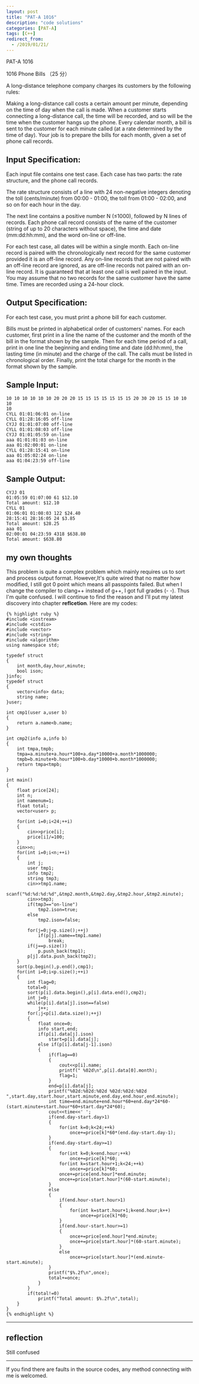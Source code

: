 ```yaml
---
layout: post
title: "PAT-A 1016"
description: "code solutions"
categories: [PAT-A]
tags: [C++]
redirect_from:
  - /2019/01/21/
---
```

PAT-A 1016

1016 Phone Bills （25 分）

A long-distance telephone company charges its customers by the following rules:

Making a long-distance call costs a certain amount per minute, depending on the time of day when the call is made. When a customer starts connecting a long-distance call, the time will be recorded, and so will be the time when the customer hangs up the phone. Every calendar month, a bill is sent to the customer for each minute called (at a rate determined by the time of day). Your job is to prepare the bills for each month, given a set of phone call records.

## Input Specification:

Each input file contains one test case. Each case has two parts: the rate structure, and the phone call records.

The rate structure consists of a line with 24 non-negative integers denoting the toll (cents/minute) from 00:00 - 01:00, the toll from 01:00 - 02:00, and so on for each hour in the day.

The next line contains a positive number N (≤1000), followed by N lines of records. Each phone call record consists of the name of the customer (string of up to 20 characters without space), the time and date (mm:dd:hh:mm), and the word on-line or off-line.

For each test case, all dates will be within a single month. Each on-line record is paired with the chronologically next record for the same customer provided it is an off-line record. Any on-line records that are not paired with an off-line record are ignored, as are off-line records not paired with an on-line record. It is guaranteed that at least one call is well paired in the input. You may assume that no two records for the same customer have the same time. Times are recorded using a 24-hour clock.
    
## Output Specification:

For each test case, you must print a phone bill for each customer.

Bills must be printed in alphabetical order of customers' names. For each customer, first print in a line the name of the customer and the month of the bill in the format shown by the sample. Then for each time period of a call, print in one line the beginning and ending time and date (dd:hh:mm), the lasting time (in minute) and the charge of the call. The calls must be listed in chronological order. Finally, print the total charge for the month in the format shown by the sample.

## Sample Input:

    10 10 10 10 10 10 20 20 20 15 15 15 15 15 15 15 20 30 20 15 15 10 10 10
    10
    CYLL 01:01:06:01 on-line
    CYLL 01:28:16:05 off-line
    CYJJ 01:01:07:00 off-line
    CYLL 01:01:08:03 off-line
    CYJJ 01:01:05:59 on-line
    aaa 01:01:01:03 on-line
    aaa 01:02:00:01 on-line
    CYLL 01:28:15:41 on-line
    aaa 01:05:02:24 on-line
    aaa 01:04:23:59 off-line
    
## Sample Output:
    
	CYJJ 01
	01:05:59 01:07:00 61 $12.10
	Total amount: $12.10
	CYLL 01
	01:06:01 01:08:03 122 $24.40
	28:15:41 28:16:05 24 $3.85
	Total amount: $28.25
	aaa 01
	02:00:01 04:23:59 4318 $638.80
	Total amount: $638.80
    
## my own thoughts

This problem is quite a complex problem which mainly requires us to sort and process output format. However,It's quite wired that no matter how modified, I still got 0 point which means all passpoints failed. But when I change the compiler to clang++ instead of g++,  I got full grades (- -). Thus I'm quite confused. I will continue to find the reason and I'll put my latest discovery into chapter **reflcetion**.
Here are my codes:
  
    {% highlight ruby %}
    #include <iostream>
    #include <cstdio>
    #include <vector>
    #include <string>
    #include <algorithm>
    using namespace std;

    typedef struct
    {
        int month,day,hour,minute;
        bool ison;
    }info;
    typedef struct
    {
        vector<info> data;
        string name;
    }user;

    int cmp1(user a,user b)
    {
        return a.name<b.name;
    }

    int cmp2(info a,info b)
    {
        int tmpa,tmpb;
        tmpa=a.minute+a.hour*100+a.day*10000+a.month*1000000;
        tmpb=b.minute+b.hour*100+b.day*10000+b.month*1000000;
        return tmpa<tmpb;
    }

    int main()
    {
        float price[24];
        int n;
        int namenum=1;
        float total;
        vector<user> p;

        for(int i=0;i<24;++i)
        {
            cin>>price[i];
            price[i]/=100;
        }
        cin>>n;
        for(int i=0;i<n;++i)
        {
            int j;
            user tmp1;
            info tmp2;
            string tmp3;
            cin>>tmp1.name;
            scanf("%d:%d:%d:%d",&tmp2.month,&tmp2.day,&tmp2.hour,&tmp2.minute);
            cin>>tmp3;
            if(tmp3=="on-line")
                tmp2.ison=true;
            else
                tmp2.ison=false;

            for(j=0;j<p.size();++j)
                if(p[j].name==tmp1.name)
                    break;
            if(j==p.size())
                p.push_back(tmp1);
            p[j].data.push_back(tmp2);
        }
        sort(p.begin(),p.end(),cmp1);
        for(int i=0;i<p.size();++i)
        {
            int flag=0;
            total=0;
            sort(p[i].data.begin(),p[i].data.end(),cmp2);
            int j=0;
            while(p[i].data[j].ison==false)
                j++;
            for(;j<p[i].data.size();++j)
            {
                float once=0;
                info start,end;
                if(p[i].data[j].ison)
                    start=p[i].data[j];
                else if(p[i].data[j-1].ison)
                {
                    if(flag==0)
                    {
                        cout<<p[i].name;
                        printf(" %02d\n",p[i].data[0].month);
                        flag=1;
                    }
                    end=p[i].data[j];
                    printf("%02d:%02d:%02d %02d:%02d:%02d ",start.day,start.hour,start.minute,end.day,end.hour,end.minute);
                    int time=end.minute+end.hour*60+end.day*24*60-(start.minute+start.hour*60+start.day*24*60);
                    cout<<time<<' ';
                    if(end.day-start.day>1)
                    {
                        for(int k=0;k<24;++k)
                            once+=price[k]*60*(end.day-start.day-1);
                    }
                    if(end.day-start.day>=1)
                    {
                        for(int k=0;k<end.hour;++k)
                            once+=price[k]*60;
                        for(int k=start.hour+1;k<24;++k)
                            once+=price[k]*60;
                        once+=price[end.hour]*end.minute;
                        once+=price[start.hour]*(60-start.minute);
                    }
                    else
                    {
                        if(end.hour-start.hour>1)
                        {
                            for(int k=start.hour+1;k<end.hour;k++)
                                once+=price[k]*60;
                        }
                        if(end.hour-start.hour>=1)
                        {
                            once+=price[end.hour]*end.minute;
                            once+=price[start.hour]*(60-start.minute);
                        }
                        else
                            once+=price[start.hour]*(end.minute-start.minute);
                    }
                    printf("$%.2f\n",once);
                    total+=once;
                }
            }
            if(total!=0)
                printf("Total amount: $%.2f\n",total);
        }
    }
	{% endhighlight %}
	
---	
## reflection

Still confused

---
  If you find there are faults in the source codes, any method connecting with me is welcomed.
